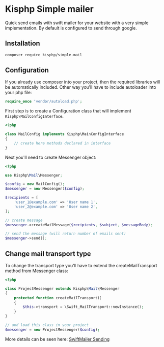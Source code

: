 # Kisphp Simple mailer

Quick send emails with swift mailer for your website with a very simple implementation.
By default is configured to send through google.


## Installation

```bash
composer require kisphp/simple-mail
```

## Configuration

If you already use composer into your project, then the required libraries will be automatically included.
Other way you'll have to include autoloader into your php file:

```php
require_once 'vendor/autoload.php';
```

First step is to create a Configuration class that will implement `Kisphp\MailConfigInterface`.

```php
<?php

class MailConfig implements Kisphp\MainConfigInterface
{
    // create here methods declared in interface
}
```

Next you'll need to create Messenger object:

```php
<?php

use Kisphp\Mail\Messenger;

$config = new MailConfig();
$messenger = new Messenger($config);

$recipients = [
    'user_1@example.com' => 'User name 1',
    'user_2@example.com' => 'User name 2',
];

// create message
$messenger->createMailMessage($recipients, $subject, $messageBody);

// send the message (will return number of emails sent)
$messenger->send();

```

## Change mail transport type

To change the transport type you'll have to extend the createMailTransport method from Messenger class:

```php
<?php

class ProjectMessenger extends Kisphp\Mail\Messenger
{
    protected function createMailTransport()
    {
        $this->transport = \Swift_MailTransport::newInstance();
    }
}

// and load this class in your project
$messenger = new ProjectMessenger($config);

```

More details can be seen here: [SwiftMailer Sending](http://swiftmailer.org/docs/sending.html)
